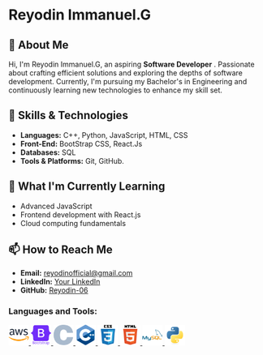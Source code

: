 # Reyodin Immanuel.G


## 👋 About Me
Hi, I'm Reyodin Immanuel.G, an aspiring **Software Developer** . Passionate about crafting efficient solutions and exploring the depths of software development. Currently, I'm pursuing my Bachelor's in Engineering and continuously learning new technologies to enhance my skill set.

## 🚀 Skills & Technologies
- **Languages:** C++, Python, JavaScript, HTML, CSS
- **Front-End:** BootStrap CSS, React.Js
- **Databases:** SQL
- **Tools & Platforms:** Git, GitHub.

## 🎯 What I'm Currently Learning
- Advanced JavaScript 
- Frontend development with React.js
- Cloud computing fundamentals

## 📫 How to Reach Me
- **Email:** [reyodinofficial@gmail.com](mailto:reyodinofficial@gmail.com)
- **LinkedIn:** [Your LinkedIn](https://www.linkedin.com/in/reyodin/)
- **GitHub:** [Reyodin-06](https://github.com/Reyodin-06)

<h3 align="left">Languages and Tools:</h3>

<p align="left"> <a href="https://aws.amazon.com" target="_blank" rel="noreferrer"> <img src="https://raw.githubusercontent.com/devicons/devicon/master/icons/amazonwebservices/amazonwebservices-original-wordmark.svg" alt="aws" width="40" height="40"/> </a> <a href="https://getbootstrap.com" target="_blank" rel="noreferrer"> <img src="https://raw.githubusercontent.com/devicons/devicon/master/icons/bootstrap/bootstrap-plain-wordmark.svg" alt="bootstrap" width="40" height="40"/> </a> <a href="https://www.cprogramming.com/" target="_blank" rel="noreferrer"> <img src="https://raw.githubusercontent.com/devicons/devicon/master/icons/c/c-original.svg" alt="c" width="40" height="40"/> </a> <a href="https://www.w3schools.com/cpp/" target="_blank" rel="noreferrer"> <img src="https://raw.githubusercontent.com/devicons/devicon/master/icons/cplusplus/cplusplus-original.svg" alt="cplusplus" width="40" height="40"/> </a> <a href="https://www.w3schools.com/css/" target="_blank" rel="noreferrer"> <img src="https://raw.githubusercontent.com/devicons/devicon/master/icons/css3/css3-original-wordmark.svg" alt="css3" width="40" height="40"/> </a> <a href="https://www.w3.org/html/" target="_blank" rel="noreferrer"> <img src="https://raw.githubusercontent.com/devicons/devicon/master/icons/html5/html5-original-wordmark.svg" alt="html5" width="40" height="40"/> </a> <a href="https://www.mysql.com/" target="_blank" rel="noreferrer"> <img src="https://raw.githubusercontent.com/devicons/devicon/master/icons/mysql/mysql-original-wordmark.svg" alt="mysql" width="40" height="40"/> </a> <a href="https://www.python.org" target="_blank" rel="noreferrer"> <img src="https://raw.githubusercontent.com/devicons/devicon/master/icons/python/python-original.svg" alt="python" width="40" height="40"/> </a> </p>
